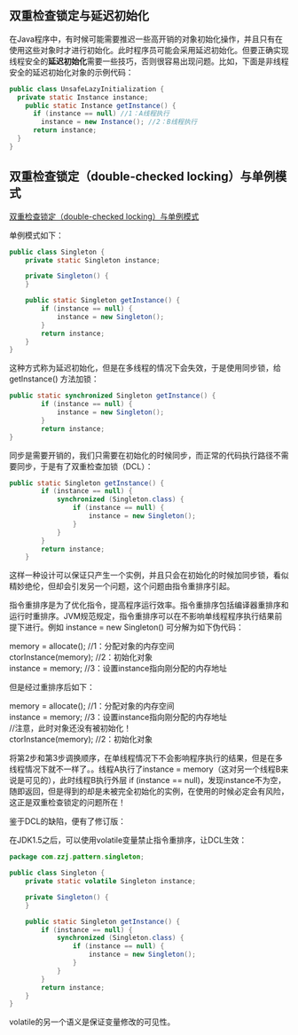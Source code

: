 ## 双重检查锁定与延迟初始化
在Java程序中，有时候可能需要推迟一些高开销的对象初始化操作，并且只有在使用这些对象时才进行初始化。此时程序员可能会采用延迟初始化。但要正确实现线程安全的**延迟初始化**需要一些技巧，否则很容易出现问题。比如，下面是非线程安全的延迟初始化对象的示例代码：
```Java
public class UnsafeLazyInitialization {
  private static Instance instance;
    public static Instance getInstance() {
      if (instance == null) //1：A线程执行
        instance = new Instance(); //2：B线程执行
      return instance;
  }
}
```




##  双重检查锁定（double-checked locking）与单例模式

[双重检查锁定（double-checked locking）与单例模式](http://blog.csdn.net/zhangzeyuaaa/article/details/42673245)


单例模式如下：
```Java
public class Singleton {  
    private static Singleton instance;  

    private Singleton() {  
    }  

    public static Singleton getInstance() {  
        if (instance == null) {  
            instance = new Singleton();  
        }  
        return instance;  
    }  
}  
```
这种方式称为延迟初始化，但是在多线程的情况下会失效，于是使用同步锁，给getInstance() 方法加锁：

```Java
public static synchronized Singleton getInstance() {  
        if (instance == null) {  
            instance = new Singleton();  
        }  
        return instance;  
}  
```
同步是需要开销的，我们只需要在初始化的时候同步，而正常的代码执行路径不需要同步，于是有了双重检查加锁（DCL）：

```Java
public static Singleton getInstance() {  
        if (instance == null) {  
            synchronized (Singleton.class) {  
                if (instance == null) {  
                    instance = new Singleton();  
                }  
            }  
        }  
        return instance;  
    }  
```
这样一种设计可以保证只产生一个实例，并且只会在初始化的时候加同步锁，看似精妙绝伦，但却会引发另一个问题，这个问题由指令重排序引起。

指令重排序是为了优化指令，提高程序运行效率。指令重排序包括编译器重排序和运行时重排序。JVM规范规定，指令重排序可以在不影响单线程程序执行结果前提下进行。例如 instance = new Singleton() 可分解为如下伪代码：

memory = allocate();   //1：分配对象的内存空间  
ctorInstance(memory);  //2：初始化对象  
instance = memory;     //3：设置instance指向刚分配的内存地址  

但是经过重排序后如下：

memory = allocate();   //1：分配对象的内存空间  
instance = memory;     //3：设置instance指向刚分配的内存地址  
                       //注意，此时对象还没有被初始化！  
ctorInstance(memory);  //2：初始化对象  

将第2步和第3步调换顺序，在单线程情况下不会影响程序执行的结果，但是在多线程情况下就不一样了。。线程A执行了instance = memory（这对另一个线程B来说是可见的），此时线程B执行外层 if (instance == null)，发现instance不为空，随即返回，但是得到的却是未被完全初始化的实例，在使用的时候必定会有风险，这正是双重检查锁定的问题所在！

鉴于DCL的缺陷，便有了修订版：

在JDK1.5之后，可以使用volatile变量禁止指令重排序，让DCL生效：
```Java
package com.zzj.pattern.singleton;  

public class Singleton {  
    private static volatile Singleton instance;  

    private Singleton() {  
    }  

    public static Singleton getInstance() {  
        if (instance == null) {  
            synchronized (Singleton.class) {  
                if (instance == null) {  
                    instance = new Singleton();  
                }  
            }  
        }  
        return instance;  
    }  
}  
```
volatile的另一个语义是保证变量修改的可见性。
